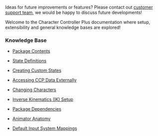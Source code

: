 Ideas for future improvements or features? Please contact out [customer support team](mailto:toxiccyphergames@gmail.com), we would be happy to discuss future developments!

Welcome to the Character Controller Plus documentation where setup, extensibility and general knowledge bases are explored!

### Knowledge Base

*   [Package Contents](Package_Contents/Package-Contents.md)
    
*   [State Definitions](State_Definitions/State-Definitions.md)
    
*   [Creating Custom States](Creating_Custom_States/Creating-Custom-States.md)
    
*   [Accessing CCP Data Externally](Accessing_CCP_Data_Externally/Accessing-CCP-Data-Externally.md)
    
*   [Changing Characters](Changing_Characters/Changing-Characters.md)
    
*   [Inverse Kinematics (IK) Setup](Inverse_Kinematics/IK-System.md)
    
*   [Package Dependencies](Package_Dependencies/Package-Dependencies.md)
    
*   [Animator Anatomy](Animator_Anatomy/Animator-Anatomy.md)
    
*   [Default Input System Mappings](Default_Input_System_Mappings/Default-Input-System-Mappings.md)